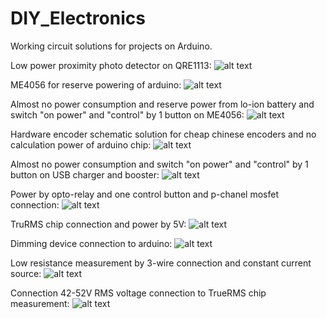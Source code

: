 # DIY_Electronics
Working circuit solutions for projects on Arduino.

Low power proximity photo detector on QRE1113:
![alt text](https://github.com/EgorichKiev/DIY_Electronics/blob/master/DSC_6026.JPG)

ME4056 for reserve powering of arduino:
![alt text](https://github.com/EgorichKiev/DIY_Electronics/blob/master/ME4056.jpg)

Almost no power consumption and reserve power from lo-ion battery and switch "on power" and "control" by 1 button on ME4056:
![alt text](https://github.com/EgorichKiev/DIY_Electronics/blob/master/DSC_6029.JPG)

Hardware encoder schematic solution for cheap chinese encoders and no calculation power of arduino chip:
![alt text](https://github.com/EgorichKiev/DIY_Electronics/blob/master/DSC_6030.JPG)

Almost no power consumption and switch "on power" and "control" by 1 button on USB charger and booster:
![alt text](https://github.com/EgorichKiev/DIY_Electronics/blob/master/_20190217_194517.JPG)

Power by opto-relay and one control button and p-chanel mosfet connection:
![alt text](https://github.com/EgorichKiev/DIY_Electronics/blob/master/DSC_6038.JPG)

TruRMS chip connection and power by 5V:
![alt text](https://github.com/EgorichKiev/DIY_Electronics/blob/master/DSC_6039.JPG)

Dimming device connection to arduino:
![alt text](https://github.com/EgorichKiev/DIY_Electronics/blob/master/DSC_6035.JPG)

Low resistance measurement by 3-wire connection and constant current source:
![alt text](https://github.com/EgorichKiev/DIY_Electronics/blob/master/DSC_6036.JPG)

Connection 42-52V RMS voltage connection to TrueRMS chip measurement:
![alt text](https://github.com/EgorichKiev/DIY_Electronics/blob/master/DSC_6041.JPG)
